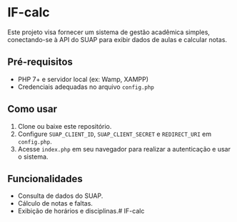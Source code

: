 # IF-calc

Este projeto visa fornecer um sistema de gestão acadêmica simples, conectando-se à API do SUAP para exibir dados de aulas e calcular notas.

## Pré-requisitos
- PHP 7+ e servidor local (ex: Wamp, XAMPP)
- Credenciais adequadas no arquivo `config.php`

## Como usar
1. Clone ou baixe este repositório.
2. Configure `SUAP_CLIENT_ID`, `SUAP_CLIENT_SECRET` e `REDIRECT_URI` em `config.php`.
3. Acesse `index.php` em seu navegador para realizar a autenticação e usar o sistema.

## Funcionalidades
- Consulta de dados do SUAP.
- Cálculo de notas e faltas.
- Exibição de horários e disciplinas.# IF-calc
 
